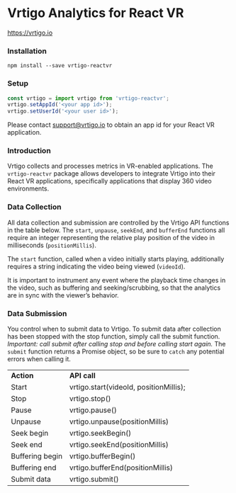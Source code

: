 # Vrtigo Analytics for React VR

https://vrtigo.io

### Installation

```shell
npm install --save vrtigo-reactvr
```

### Setup 

```javascript
const vrtigo = import vrtigo from 'vrtigo-reactvr';
vrtigo.setAppId('<your app id>');
vrtigo.setUserId('<your user id>');
```

Please contact <support@vrtigo.io> to obtain an app id for your React VR
application.

### Introduction

Vrtigo collects and processes metrics in VR-enabled applications. The
`vrtigo-reactvr` package allows developers to integrate Vrtigo into
their React VR applications, specifically applications that display
360 video environments. 

### Data Collection

All data collection and submission are controlled by the Vrtigo API
functions in the table below.  The `start`, `unpause`, `seekEnd`, and
`bufferEnd` functions all require an integer representing the relative
play position of the video in milliseconds (`positionMillis`). 

The `start` function, called when a video initially starts playing,
additionally requires a string indicating the video being viewed
(`videoId`).

It is important to instrument any event where the playback time
changes in the video, such as buffering and seeking/scrubbing, so that
the analytics are in sync with the viewer’s behavior.

### Data Submission

You control when to submit data to Vrtigo. To submit data after
collection has been stopped with the stop function, simply call the
submit function. *Important: call submit after calling stop and before
calling start again.* The `submit` function returns a Promise object, so
be sure to `catch` any potential errors when calling it.

<table>
<tr>
<td><b>Action</b></td>
<td><b>API call</b></td>
</tr>
<tr>
<td>Start</td>
<td>vrtigo.start(videoId, positionMillis);</td>
</tr>
<tr>
<td>Stop</td>
<td>vrtigo.stop()</td>
</tr>
<tr>
<td>Pause</td>
<td>vrtigo.pause()</td>
</tr>
<tr>
<td>Unpause</td>
<td>vrtigo.unpause(positionMillis)</td>
</tr>
<tr>
<td>Seek begin</td>
<td>vrtigo.seekBegin()</td>
</tr>
<tr>
<td>Seek end</td>
<td>vrtigo.seekEnd(positionMillis)</td>
</tr>
<tr>
<td>Buffering begin</td>
<td>vrtigo.bufferBegin()</td>
</tr>
<tr>
<td>Buffering end</td>
<td>vrtigo.bufferEnd(positionMillis)</td>
</tr>
<tr>
<td>Submit data</td>
<td>vrtigo.submit()</td>
</tr>
</table>
